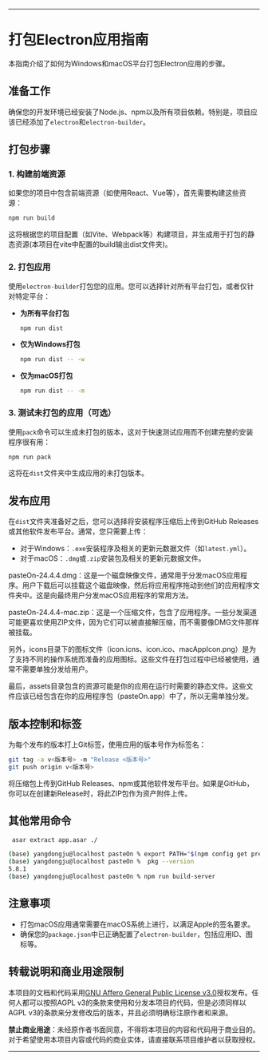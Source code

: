 
---

# 打包Electron应用指南

本指南介绍了如何为Windows和macOS平台打包Electron应用的步骤。

## 准备工作

确保您的开发环境已经安装了Node.js、npm以及所有项目依赖。特别是，项目应该已经添加了`electron`和`electron-builder`。

## 打包步骤

### 1. 构建前端资源

如果您的项目中包含前端资源（如使用React、Vue等），首先需要构建这些资源：

```bash
npm run build
```

这将根据您的项目配置（如Vite、Webpack等）构建项目，并生成用于打包的静态资源(本项目在vite中配置的build输出dist文件夹)。

### 2. 打包应用

使用`electron-builder`打包您的应用。您可以选择针对所有平台打包，或者仅针对特定平台：

- **为所有平台打包**

  ```bash
  npm run dist
  ```

- **仅为Windows打包**

  ```bash
  npm run dist -- -w
  ```

- **仅为macOS打包**

  ```bash
  npm run dist -- -m
  ```

### 3. 测试未打包的应用（可选）

使用`pack`命令可以生成未打包的版本，这对于快速测试应用而不创建完整的安装程序很有用：

```bash
npm run pack
```

这将在`dist`文件夹中生成应用的未打包版本。

## 发布应用

在`dist`文件夹准备好之后，您可以选择将安装程序压缩后上传到GitHub Releases或其他软件发布平台。通常，您只需要上传：

- 对于Windows：`.exe`安装程序及相关的更新元数据文件（如`latest.yml`）。
- 对于macOS：`.dmg`或`.zip`安装包及相关的更新元数据文件。

pasteOn-24.4.4.dmg：这是一个磁盘映像文件，通常用于分发macOS应用程序。用户下载后可以挂载这个磁盘映像，然后将应用程序拖动到他们的应用程序文件夹中。这是向最终用户分发macOS应用程序的常用方法。

pasteOn-24.4.4-mac.zip：这是一个压缩文件，包含了应用程序。一些分发渠道可能更喜欢使用ZIP文件，因为它们可以被直接解压缩，而不需要像DMG文件那样被挂载。

另外，icons目录下的图标文件（icon.icns、icon.ico、macAppIcon.png）是为了支持不同的操作系统而准备的应用图标。这些文件在打包过程中已经被使用，通常不需要单独分发给用户。

最后，assets目录包含的资源可能是你的应用在运行时需要的静态文件。这些文件应该已经包含在你的应用程序包（pasteOn.app）中了，所以无需单独分发。

## 版本控制和标签

为每个发布的版本打上Git标签，使用应用的版本号作为标签名：

```bash
git tag -a v<版本号> -m "Release <版本号>"
git push origin v<版本号>
```

将压缩包上传到GitHub Releases、npm或其他软件发布平台。如果是GitHub，你可以在创建新Release时，将此ZIP包作为资产附件上传。

## 其他常用命令

```bash
 asar extract app.asar ./

(base) yangdongju@localhost pasteOn % export PATH="$(npm config get prefix)/bin:$PATH"
(base) yangdongju@localhost pasteOn %  pkg --version        
5.8.1
(base) yangdongju@localhost pasteOn % npm run build-server
```

## 注意事项

- 打包macOS应用通常需要在macOS系统上进行，以满足Apple的签名要求。
- 确保您的`package.json`中已正确配置了`electron-builder`，包括应用ID、图标等。

## 转载说明和商业用途限制

本项目的文档和代码采用[GNU Affero General Public License v3.0](https://www.gnu.org/licenses/agpl-3.0.en.html)授权发布。任何人都可以按照AGPL v3的条款来使用和分发本项目的代码，但是必须同样以AGPL v3的条款来分发修改后的版本，并且必须明确标注原作者和来源。

**禁止商业用途**：未经原作者书面同意，不得将本项目的内容和代码用于商业目的。对于希望使用本项目内容或代码的商业实体，请直接联系项目维护者以获取授权。


---
